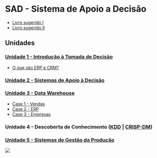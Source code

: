 # SAD - Sistema de Apoio a Decisão

- [Livro sugerido I](https://www.amazon.com.br/Business-Intelligence-An%C3%A1lise-Gest%C3%A3o-Neg%C3%B3cio/dp/8582605196/)
- [Livro sugerido II](https://www.amazon.com.br/Data-Science-para-neg%C3%B3cios-Fawcett/dp/8576089726)

## Unidades
### [Unidade 1 - Introdução à Tomada de Decisão](https://github.com/aasouzaconsult/SAD/blob/main/Unidade%201.md)
- [O que são ERP e CRM?](https://github.com/aasouzaconsult/SAD/blob/main/ERP_CRM.md)
### [Unidade 2 - Sistemas de Apoio à Decisão](https://github.com/aasouzaconsult/SAD/blob/main/Unidade%202.md)
### [Unidade 3 - Data Warehouse](https://medium.com/@aasouzaconsult/aprofundando-em-data-warehouse-65ed2bca9a33)
- [Case 1 - Vendas](https://github.com/aasouzaconsult/SAD/blob/main/DW%20-%20Exemplo%201%20-%20Vendas.md)
- [Case 2 - ERP](https://github.com/aasouzaconsult/SAD/blob/main/bd_erp.bak)
- [Case 3 - Empresas]()

### Unidade 4 - Descoberta de Conhecimento ([KDD](https://medium.com/blog-do-zouza/knowledge-discovery-in-databases-kdd-462ea2775715) | [CRISP-DM](https://medium.com/blog-do-zouza/metodologia-crisp-dm-uma-abordagem-abrangente-para-projetos-de-dados-d7e7135b907e))
### [Unidade 5 - Sistemas de Gestão da Produção](https://github.com/aasouzaconsult/SAD/blob/main/Unidade%205.md)

![](https://blogdozouza.files.wordpress.com/2024/02/sad.png)
